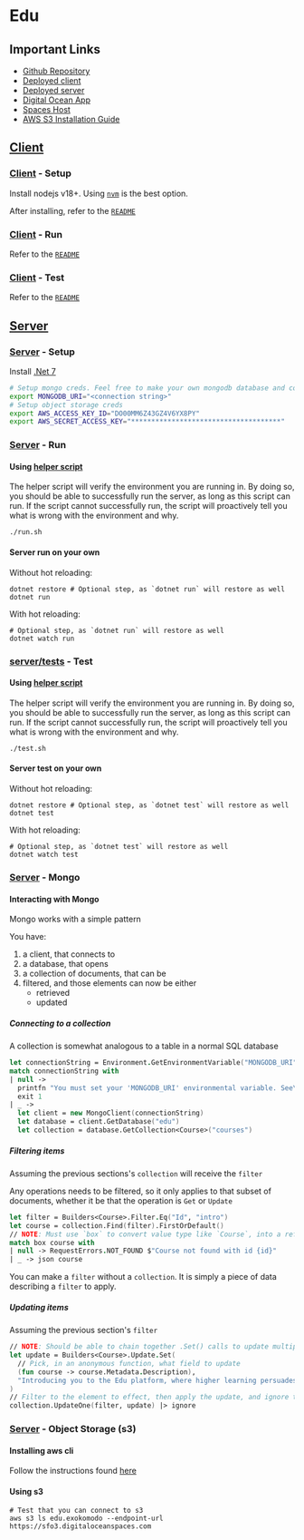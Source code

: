 # Edu

## Important Links

- [Github Repository](https://github.com/ExoKomodo/Edu)
- [Deployed client](https://edu.exokomodo.com)
- [Deployed server](https://services.edu.exokomodo.com/api/v1)
- [Digital Ocean App](https://cloud.digitalocean.com/apps/49add3d3-1578-4b2a-916d-8c8b9a197fd4)
- [Spaces Host](https://edu.exokomodo.sfo3.digitaloceanspaces.com)
- [AWS S3 Installation Guide](https://docs.aws.amazon.com/cli/latest/userguide/getting-started-install.html)

## [Client](./client/)

### [Client](./client/) - Setup

Install nodejs v18+. Using [`nvm`](https://github.com/nvm-sh/nvm) is the best option.

After installing, refer to the [`README`](./client/README.md#project-setup)

### [Client](./client/) - Run

Refer to the [`README`](./client/README.md#compile-and-hot-reload-for-development)

### [Client](./client/) - Test

Refer to the [`README`](./client/README.md#run-unit-tests-with-vitest)

## [Server](./server/)

### [Server](./server/src) - Setup

Install [.Net 7](https://dotnet.microsoft.com/en-us/download/dotnet/7.0)

```bash
# Setup mongo creds. Feel free to make your own mongodb database and connect to that.
export MONGODB_URI="<connection string>"
# Setup object storage creds
export AWS_ACCESS_KEY_ID="DO00MM6Z43GZ4V6YX8PY"
export AWS_SECRET_ACCESS_KEY="*************************************"
```

### [Server](./server/src) - Run

#### Using [helper script](./server/src/run.sh)

The helper script will verify the environment you are running in. By doing so, you should be able to successfully run the server, as long as this script can run. If the script cannot successfully run, the script will proactively tell you what is wrong with the environment and why.

```shell
./run.sh
```

#### Server run on your own

Without hot reloading:

```shell
dotnet restore # Optional step, as `dotnet run` will restore as well
dotnet run
```

With hot reloading:

```shell
# Optional step, as `dotnet run` will restore as well
dotnet watch run
```

### [server/tests](./server/tests/) - Test

#### Using [helper script](./server/tests/test.sh)

The helper script will verify the environment you are running in. By doing so, you should be able to successfully run the server, as long as this script can run. If the script cannot successfully run, the script will proactively tell you what is wrong with the environment and why.

```shell
./test.sh
```

#### Server test on your own

Without hot reloading:

```shell
dotnet restore # Optional step, as `dotnet test` will restore as well
dotnet test
```

With hot reloading:

```shell
# Optional step, as `dotnet test` will restore as well
dotnet watch test
```

### [Server](./server/src) - Mongo

#### Interacting with Mongo

Mongo works with a simple pattern

You have:

1. a client, that connects to
1. a database, that opens
1. a collection of documents, that can be
1. filtered, and those elements can now be either
    - retrieved
    - updated

##### Connecting to a collection

A collection is somewhat analogous to a table in a normal SQL database

```fsharp
let connectionString = Environment.GetEnvironmentVariable("MONGODB_URI")
match connectionString with
| null ->
  printfn "You must set your 'MONGODB_URI' environmental variable. See\n\t https://www.mongodb.com/docs/drivers/go/current/usage-examples/#environment-variable"
  exit 1
| _ ->
  let client = new MongoClient(connectionString)
  let database = client.GetDatabase("edu")
  let collection = database.GetCollection<Course>("courses")
```

##### Filtering items

Assuming the previous sections's `collection` will receive the `filter`

Any operations needs to be filtered, so it only applies to that subset of documents, whether it be that the operation is `Get` or `Update`

```fsharp
let filter = Builders<Course>.Filter.Eq("Id", "intro")
let course = collection.Find(filter).FirstOrDefault()
// NOTE: Must use `box` to convert value type like `Course`, into a reference so null can be checked
match box course with
| null -> RequestErrors.NOT_FOUND $"Course not found with id {id}"
| _ -> json course
```

You can make a `filter` without a `collection`. It is simply a piece of data describing a `filter` to apply.

##### Updating items

Assuming the previous section's `filter`

```fsharp
// NOTE: Should be able to chain together .Set() calls to update multiple fields at once
let update = Builders<Course>.Update.Set(
  // Pick, in an anonymous function, what field to update
  (fun course -> course.Metadata.Description),
  "Introducing you to the Edu platform, where higher learning persuades you"
)
// Filter to the element to effect, then apply the update, and ignore the results
collection.UpdateOne(filter, update) |> ignore
```

### [Server](./server/src) - Object Storage (s3)

#### Installing aws cli

Follow the instructions found [here](https://docs.aws.amazon.com/cli/latest/userguide/getting-started-install.html)

#### Using s3

```shell
# Test that you can connect to s3
aws s3 ls edu.exokomodo --endpoint-url https://sfo3.digitaloceanspaces.com
```
